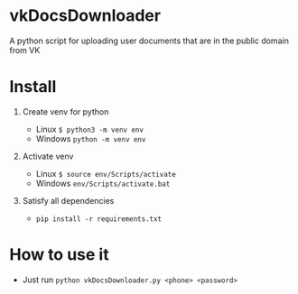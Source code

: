 # vkDocsDownloader
A python script for uploading user documents that are in the public domain from VK 



# Install 

1. Create venv for python 
	- Linux  `$ python3 -m venv env `
	- Windows `python -m venv env`

2. Activate venv
	- Linux `$ source env/Scripts/activate`
	- Windows `env/Scripts/activate.bat`

3. Satisfy аll dependencies
	 - `pip install -r requirements.txt`


# How to use it
  - Just run 
  `python vkDocsDownloader.py <phone> <password>`
